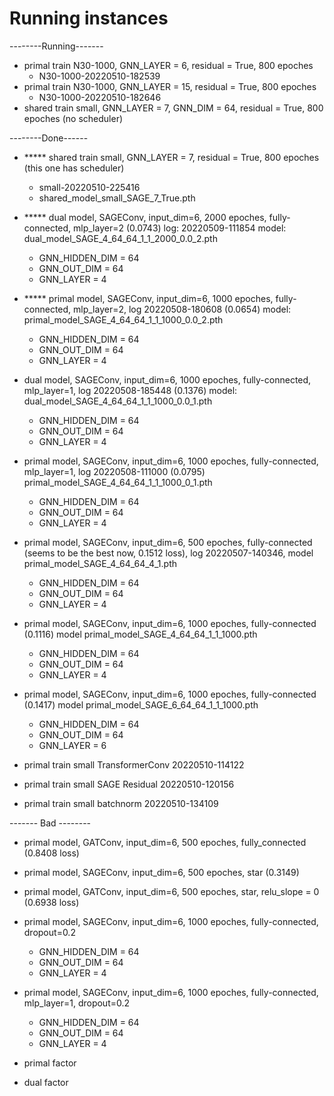 # Running instances

--------Running-------

- primal train N30-1000, GNN_LAYER = 6, residual = True, 800 epoches
    - N30-1000-20220510-182539
- primal train N30-1000, GNN_LAYER = 15, residual = True, 800 epoches
    - N30-1000-20220510-182646
- shared train small, GNN_LAYER = 7, GNN_DIM = 64, residual = True, 800 epoches (no scheduler)


--------Done------

- ***** shared train small, GNN_LAYER = 7, residual = True, 800 epoches (this one has scheduler)
    - small-20220510-225416
    - shared_model_small_SAGE_7_True.pth

- ***** dual model, SAGEConv, input_dim=6, 2000 epoches, fully-connected, mlp_layer=2 (0.0743)
log: 20220509-111854
model: dual_model_SAGE_4_64_64_1_1_2000_0.0_2.pth
    - GNN_HIDDEN_DIM = 64
    - GNN_OUT_DIM = 64
    - GNN_LAYER = 4

- ***** primal model, SAGEConv, input_dim=6, 1000 epoches, fully-connected, mlp_layer=2, log 20220508-180608 (0.0654)
model: primal_model_SAGE_4_64_64_1_1_1000_0.0_2.pth
    - GNN_HIDDEN_DIM = 64
    - GNN_OUT_DIM = 64
    - GNN_LAYER = 4

- dual model, SAGEConv, input_dim=6, 1000 epoches, fully-connected, mlp_layer=1, log 20220508-185448 (0.1376)
model: dual_model_SAGE_4_64_64_1_1_1000_0.0_1.pth
    - GNN_HIDDEN_DIM = 64
    - GNN_OUT_DIM = 64
    - GNN_LAYER = 4

- primal model, SAGEConv, input_dim=6, 1000 epoches, fully-connected, mlp_layer=1, log 20220508-111000 (0.0795)
primal_model_SAGE_4_64_64_1_1_1000_0_1.pth
    - GNN_HIDDEN_DIM = 64
    - GNN_OUT_DIM = 64
    - GNN_LAYER = 4

- primal model, SAGEConv, input_dim=6, 500 epoches, fully-connected (seems to be the best now, 0.1512 loss), log 20220507-140346, model primal_model_SAGE_4_64_64_4_1.pth
    - GNN_HIDDEN_DIM = 64
    - GNN_OUT_DIM = 64
    - GNN_LAYER = 4

- primal model, SAGEConv, input_dim=6, 1000 epoches, fully-connected (0.1116)
model primal_model_SAGE_4_64_64_1_1_1000.pth
    - GNN_HIDDEN_DIM = 64
    - GNN_OUT_DIM = 64
    - GNN_LAYER = 4

- primal model, SAGEConv, input_dim=6, 1000 epoches, fully-connected (0.1417)
model primal_model_SAGE_6_64_64_1_1_1000.pth
    - GNN_HIDDEN_DIM = 64
    - GNN_OUT_DIM = 64
    - GNN_LAYER = 6

- primal train small TransformerConv
20220510-114122

- primal train small SAGE Residual
20220510-120156

- primal train small batchnorm
20220510-134109

------- Bad --------
- primal model, GATConv, input_dim=6, 500 epoches, fully_connected (0.8408 loss)
- primal model, SAGEConv, input_dim=6, 500 epoches, star (0.3149)
- primal model, GATConv, input_dim=6, 500 epoches, star, relu_slope = 0 (0.6938 loss)
- primal model, SAGEConv, input_dim=6, 1000 epoches, fully-connected, dropout=0.2
    - GNN_HIDDEN_DIM = 64
    - GNN_OUT_DIM = 64
    - GNN_LAYER = 4
- primal model, SAGEConv, input_dim=6, 1000 epoches, fully-connected, mlp_layer=1, dropout=0.2
    - GNN_HIDDEN_DIM = 64
    - GNN_OUT_DIM = 64
    - GNN_LAYER = 4

- primal factor

- dual factor
